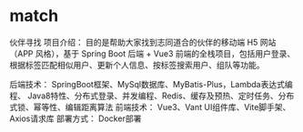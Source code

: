 # match
伙伴寻找
项目介绍：
	目的是帮助大家找到志同道合的伙伴的移动端 H5 网站（APP 风格），基于 Spring Boot 后端 + Vue3 前端的全栈项目，包括用户登录、根据标签匹配相似用户、更新个人信息、按标签搜索用户、组队等功能。

后端技术：
	SpringBoot框架、MySql数据库、MyBatis-Plus，Lambda表达式编程、
	Java8特性、分布式登录、并发编程、Redis、缓存及预热、定时任务、分布式锁、幂等性、编辑距离算法
前端技术：
	Vue3、Vant UI组件库、Vite脚手架、Axios请求库
部署方式：
	Docker部署

